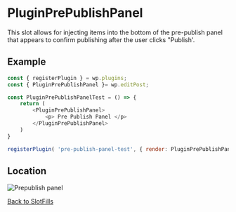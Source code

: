 # PluginPrePublishPanel
This slot allows for injecting items into the bottom of the pre-publish panel that appears to confirm publishing after the user clicks "Publish'.

## Example

```js
const { registerPlugin } = wp.plugins;
const { PluginPrePublishPanel }= wp.editPost;

const PluginPrePublishPanelTest = () => {
	return (
		<PluginPrePublishPanel>
		    <p> Pre Publish Panel </p>
		</PluginPrePublishPanel>
	)
}

registerPlugin( 'pre-publish-panel-test', { render: PluginPrePublishPanelTest } );

```
## Location

![Prepublish panel](../../../../master/assets/images/plugin-pre-publish-panel.png?raw=true)

[Back to SlotFills](../)
